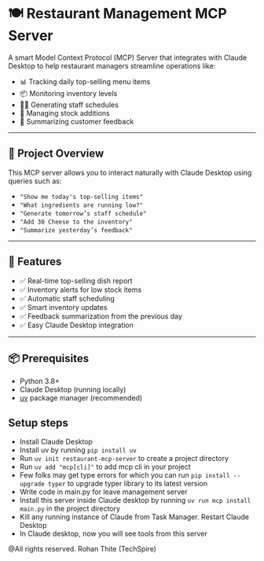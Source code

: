 # 🍽️ Restaurant Management MCP Server

A smart Model Context Protocol (MCP) Server that integrates with Claude Desktop to help restaurant managers streamline operations like:

- 📊 Tracking daily top-selling menu items  
- 📦 Monitoring inventory levels  
- 🧑‍🍳 Generating staff schedules  
- 🛒 Managing stock additions  
- 💬 Summarizing customer feedback  

---

## 📂 Project Overview

This MCP server allows you to interact naturally with Claude Desktop using queries such as:

- `"Show me today's top-selling items"`
- `"What ingredients are running low?"`
- `"Generate tomorrow’s staff schedule"`
- `"Add 30 Cheese to the inventory"`
- `"Summarize yesterday’s feedback"`

---

## 🔧 Features

- ✅ Real-time top-selling dish report  
- ✅ Inventory alerts for low stock items  
- ✅ Automatic staff scheduling  
- ✅ Smart inventory updates  
- ✅ Feedback summarization from the previous day  
- ✅ Easy Claude Desktop integration  

---

## 📦 Prerequisites

- Python 3.8+
- Claude Desktop (running locally)
- [uv](https://github.com/astral-sh/uv) package manager (recommended)

## Setup steps

- Install Claude Desktop
- Install uv by running ```pip install uv```
- Run ```uv init restaurant-mcp-server``` to create a project directory
- Run ```uv add "mcp[cli]"``` to add mcp cli in your project
- Few folks may get type errors for which you can run ```pip install --upgrade typer``` to upgrade typer library to its latest version
- Write code in main.py for leave management server
- Install this server inside Claude desktop by running ```uv run mcp install main.py``` in the project directory
- Kill any running instance of Claude from Task Manager. Restart Claude Desktop
- In Claude desktop, now you will see tools from this server

@All rights reserved. Rohan Thite (TechSpire)


